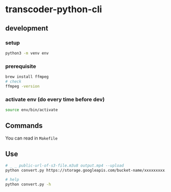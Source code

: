 # transcoder-python-cli

## development

### setup

```sh
python3 -m venv env
```

### prerequisite

```sh
brew install ffmpeg
# check
ffmpeg -version
```

### activate env (do every time before dev)

```sh
source env/bin/activate
```

## Commands

You can read in `Makefile`

## Use

```sh
# _ _ public-url-of-s3-file.m3u8 output.mp4 --upload
python convert.py https://storage.googleapis.com/bucket-name/xxxxxxxxx.m3u8 --output_file=xxxxx.mp4 --upload

# help
python convert.py -h
```
